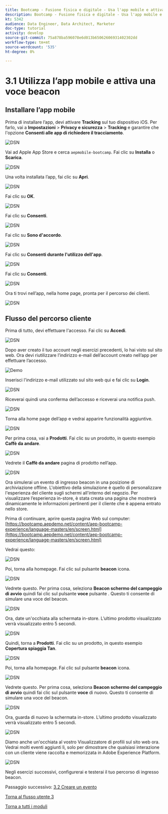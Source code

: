 ```yaml
---
title: Bootcamp - Fusione fisica e digitale - Usa l'app mobile e attiva un ingresso beacon - Brasile
description: Bootcamp - Fusione fisica e digitale - Usa l'app mobile e attiva un ingresso beacon - Brasile
kt: 5342
audience: Data Engineer, Data Architect, Marketer
doc-type: tutorial
activity: develop
source-git-commit: 75a878ba596078e6d013b65062606931402302dd
workflow-type: tm+mt
source-wordcount: '535'
ht-degree: 0%

---
```


# 3.1 Utilizza l’app mobile e attiva una voce beacon

## Installare l’app mobile

Prima di installare l’app, devi attivare **Tracking** sul tuo dispositivo iOS. Per farlo, vai a **Impostazioni** > **Privacy e sicurezza** > **Tracking** e garantire che l&#39;opzione **Consenti alle app di richiedere il tracciamento**.

![DSN](./../uc3/images/app4.png)

Vai ad Apple App Store e cerca `aepmobile-bootcamp`. Fai clic su **Installa** o **Scarica**.

![DSN](./../uc3/images/app1.png)

Una volta installata l’app, fai clic su **Apri**.

![DSN](./../uc3/images/app2.png)

Fai clic su **OK**.

![DSN](./../uc3/images/app9.png)

Fai clic su **Consenti**.

![DSN](./../uc3/images/app3.png)

Fai clic su **Sono d&#39;accordo**.

![DSN](./../uc3/images/app7.png)

Fai clic su **Consenti durante l&#39;utilizzo dell&#39;app**.

![DSN](./../uc3/images/app8.png)

Fai clic su **Consenti**.

![DSN](./../uc3/images/app5.png)

Ora ti trovi nell’app, nella home page, pronta per il percorso dei clienti.

![DSN](./../uc3/images/app12.png)

## Flusso del percorso cliente

Prima di tutto, devi effettuare l&#39;accesso. Fai clic su **Accedi**.

![DSN](./images/app13.png)

Dopo aver creato il tuo account negli esercizi precedenti, lo hai visto sul sito web. Ora devi riutilizzare l’indirizzo e-mail dell’account creato nell’app per effettuare l’accesso.

![Demo](./images/pv1.png)

Inserisci l&#39;indirizzo e-mail utilizzato sul sito web qui e fai clic su **Login**.

![DSN](./images/app14.png)

Riceverai quindi una conferma dell’accesso e riceverai una notifica push.

![DSN](./images/app15.png)

Torna alla home page dell’app e vedrai apparire funzionalità aggiuntive.

![DSN](./images/app17.png)

Per prima cosa, vai a **Prodotti**. Fai clic su un prodotto, in questo esempio **Caffè da andare**.

![DSN](./images/app19.png)

Vedrete il **Caffè da andare** pagina di prodotto nell’app.

![DSN](./images/app20.png)

Ora simulerai un evento di ingresso beacon in una posizione di archiviazione offline. L&#39;obiettivo della simulazione è quello di personalizzare l&#39;esperienza del cliente sugli schermi all&#39;interno del negozio. Per visualizzare l’esperienza in-store, è stata creata una pagina che mostrerà dinamicamente le informazioni pertinenti per il cliente che è appena entrato nello store.

Prima di continuare, aprire questa pagina Web sul computer: [https://bootcamp.aepdemo.net/content/aep-bootcamp-experience/language-masters/en/screen.html](https://bootcamp.aepdemo.net/content/aep-bootcamp-experience/language-masters/en/screen.html)

Vedrai questo:

![DSN](./images/screen1.png)

Poi, torna alla homepage. Fai clic sul pulsante **beacon** icona.

![DSN](./images/app23.png)

Vedrete questo. Per prima cosa, seleziona **Beacon schermo del campeggio di avvio** quindi fai clic sul pulsante **voce** pulsante . Questo ti consente di simulare una voce del beacon.

![DSN](./images/app21.png)

Ora, date un&#39;occhiata alla schermata in-store. L’ultimo prodotto visualizzato verrà visualizzato entro 5 secondi.

![DSN](./images/screen2.png)

Quindi, torna a **Prodotti**. Fai clic su un prodotto, in questo esempio **Copertura spiaggia Tan**.

![DSN](./images/app22.png)

Poi, torna alla homepage. Fai clic sul pulsante **beacon** icona.

![DSN](./images/app23.png)

Vedrete questo. Per prima cosa, seleziona **Beacon schermo del campeggio di avvio** quindi fai clic sul pulsante **voce** di nuovo. Questo ti consente di simulare una voce del beacon.

![DSN](./images/app21.png)

Ora, guarda di nuovo la schermata in-store. L’ultimo prodotto visualizzato verrà visualizzato entro 5 secondi.

![DSN](./images/screen3.png)

Diamo anche un&#39;occhiata al vostro Visualizzatore di profili sul sito web ora. Vedrai molti eventi aggiunti lì, solo per dimostrare che qualsiasi interazione con un cliente viene raccolta e memorizzata in Adobe Experience Platform.

![DSN](./images/screen4.png)

Negli esercizi successivi, configurerai e testerai il tuo percorso di ingresso beacon.

Passaggio successivo: [3.2 Creare un evento](./ex2.md)

[Torna al flusso utente 3](./uc3.md)

[Torna a tutti i moduli](../../overview.md)
